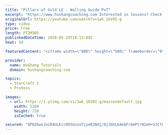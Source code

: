 ```yaml
---
title: "Pillars of Gold LE - Walling Guide PvT"
excerpt: "https://www.hushangcoaching.com Interested in lessons? Check out the website for more information ------------------------------------------------------------------------------------------------------- Want to support HuShang Tutorials directly? Patreon is a website where you can contribute a monthly"
originalUrl: https://youtube.com/watch?v=1wk_1EV9I-g
type: video
price: Free
length: PT2M30S
publishedDateTime: 2020-05-29T18:15:09Z
heat: 50

featuredContent: "<iframe width=\"800\" height=\"500\" frameborder=\"0\" src=\"https://www.youtube.com/embed/1wk_1EV9I-g\" allow=\"accelerometer; autoplay; encrypted-media; gyroscope; picture-in-picture\" allowfullscreen></iframe>"

provider:
  name: HuShang Tutorials
  domain: hushangcoaching.com

topics:
  - StarCraft 2
  - Protoss

images:
  - url: https://i.ytimg.com/vi/1wk_1EV9I-g/maxresdefault.jpg
    width: 1280
    height: 720
    isCached: true

secured: "QPHZkwsJoiR4ULEccODSUxzoTiyeR2Ndj/9jJbhLb4ebFr6mPtrN2eH+V2CT0GmhB2Rtcns61ucGrQBcFIBNMzM2uATH2INV0PvXgPivTHbdspzi6iMXN0mI4CCFzwzeS4DFFEg9Mvrsn/f6IkVFzNDUp1pbHIezTG0y4nOfbLpoihV7HYCqgSkO9D1ZVtMY5H/DzzBJZuEysTbwqpF8qMQsbex58fQfo2xkQkmCmkKXNk2ON9XzNHgxTt+RiBV+5CkNVIeg7cSJyyVx2VBpkaGb1j7Vt8nv6oz/AGTlH6DXZvpegO88Cm26cmFVIjXxBuaVDwgfAoyprvPd5sA8eVBcx1IZyuJPCUpJDp7U3wg8ETgWDqal+/aP1P7ZUy7XtsbLlpk+mkv0jKii5qX1fcf/QsCkaEg4NG3lh6IEIWs=;FEhz++6Nm3FgDMt8/LF1Bw=="
---
```


